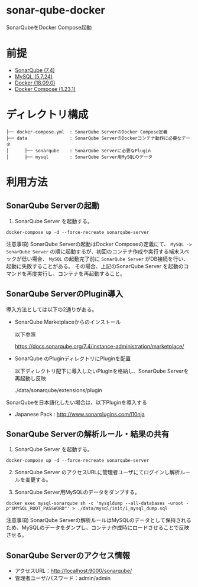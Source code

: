 # sonar-qube-docker
SonarQubeをDocker Compose起動


# 前提
- [SonarQube (7.4)](https://www.sonarqube.org/)
- [MySQL (5.7.24)](https://www.mysql.com/)
- [Docker (18.09.0)](https://www.docker.com/)
- [Docker Compose (1.23.1)](https://docs.docker.com/compose/)


# ディレクトリ構成
```
├── docker-compose.yml  : SonarQube ServerのDocker Compose定義
├── data                : SonarQube ServerのDockerコンテナ動作に必要なデータ
│      ├── sonarqube    : SonarQube Serverに必要なPlugin
│      ├── mysql        : SonarQube Server用MySQLのデータ
```

# 利用方法

## SonarQube Serverの起動

1. SonarQube Server を起動する。

  ```shell
  docker-compose up -d --force-recreate sonarqube-server
  ```

  注意事項) SonarQube Serverの起動はDocker Composeの定義にて、 `MySQL -> SonarQube Server` の順に起動するが、初回のコンテナ作成や実行する端末スペックが低い場合、 `MySQL` の起動完了前に `SonarQube Server` がDB接続を行い、起動に失敗することがある。 その場合、上記のSonarQube Server を起動のコマンドを再度実行し、コンテナを再起動すること。


## SonarQube ServerのPlugin導入

導入方法としては以下の2通りがある。
- SonarQube Marketplaceからのインストール 

  以下参照
  
  https://docs.sonarqube.org/7.4/instance-administration/marketplace/ 

- SonarQube のPluginディレクトリにPluginを配置

  以下ディレクトリ配下に導入したいPluginを格納し、SonarQube Serverを再起動し反映
  
  ./data/sonarqube/extensions/plugin

SonarQubeを日本語化したい場合は、以下Pluginを導入する
- Japanese Pack : http://www.sonarplugins.com/l10nja


## SonarQube Serverの解析ルール・結果の共有

1. SonarQube Server を起動する。

  ```shell
  docker-compose up -d --force-recreate sonarqube-server
  ```

2. SonarQube Server のアクセスURLに管理者ユーザにてログインし解析ルールを変更する。

3. SonarQube Server用MySQLのデータをダンプする。

  ```shell
  docker exec mysql-sonarqube sh -c 'mysqldump --all-databases -uroot -p"$MYSQL_ROOT_PASSWORD"' > ./data/mysql/init/1_mysql_dump.sql
  ```

  注意事項) SonarQube Serverの解析ルールはMySQLのデータとして保持されるため、MySQLのデータをダンプし、コンテナ作成時にロードさせることで反映させる。


## SonarQube Serverのアクセス情報

- アクセスURL：<http://localhost:9000/sonarqube/>
- 管理者ユーザ/パスワード：admin/admin
